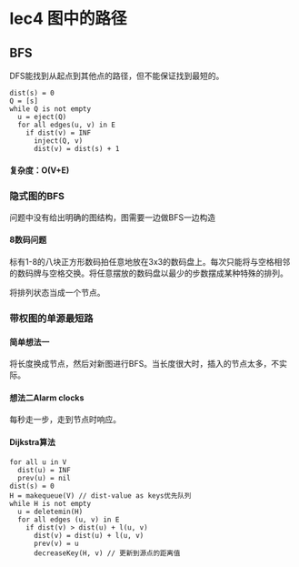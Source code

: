 # lec4 图中的路径
## BFS
DFS能找到从起点到其他点的路径，但不能保证找到最短的。
```
dist(s) = 0
Q = [s]
while Q is not empty
  u = eject(Q)
  for all edges(u, v) in E
    if dist(v) = INF
      inject(Q, v)
      dist(v) = dist(s) + 1
```

#### 复杂度：O(V+E)

### 隐式图的BFS
问题中没有给出明确的图结构，图需要一边做BFS一边构造

#### 8数码问题
标有1-8的八块正方形数码拍任意地放在3x3的数码盘上。每次只能将与空格相邻的数码牌与空格交换。将任意摆放的数码盘以最少的步数摆成某种特殊的排列。<br>

将排列状态当成一个节点。

### 带权图的单源最短路
#### 简单想法一
将长度换成节点，然后对新图进行BFS。当长度很大时，插入的节点太多，不实际。
#### 想法二Alarm clocks
每秒走一步，走到节点时响应。
#### Dijkstra算法
```
for all u in V
  dist(u) = INF
  prev(u) = nil
dist(s) = 0
H = makequeue(V) // dist-value as keys优先队列
while H is not empty
  u = deletemin(H)
  for all edges (u, v) in E
    if dist(v) > dist(u) + l(u, v)
      dist(v) = dist(u) + l(u, v)
      prev(v) = u
      decreaseKey(H, v) // 更新到源点的距离值
```